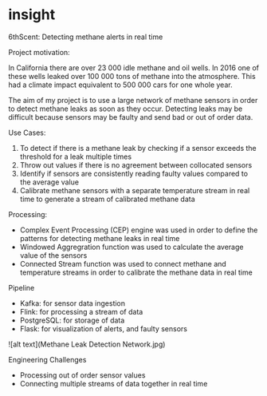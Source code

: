 # insight

6thScent: Detecting methane alerts in real time


Project motivation:

In California there are over 23 000 idle methane and oil wells. In 2016 one of these wells leaked over 100 000
tons of methane into the atmosphere. This had a climate impact equivalent to 500 000 cars for one whole year.

The aim of my project is to use a large network of methane sensors in order to detect methane leaks as soon as
they occur. Detecting leaks may be difficult because sensors may be faulty and send bad or out of order data.



Use Cases:

1. To detect if there is a methane leak by checking if a sensor exceeds the threshold for a leak multiple times
2. Throw out values if there is no agreement between collocated sensors
3. Identify if sensors are consistently reading faulty values compared to the average value
4. Calibrate methane sensors with a separate temperature stream in real time to generate a stream of calibrated methane data


Processing:

- Complex Event Processing (CEP) engine was used in order to define the patterns for detecting methane leaks in real time
- Windowed Aggregration function was used to calculate the average value of the sensors
- Connected Stream function was used to connect methane and temperature streams in order to calibrate the methane data in real time



Pipeline

- Kafka: for sensor data ingestion
- Flink: for processing a stream of data
- PostgreSQL: for storage of data
- Flask: for visualization of alerts, and faulty sensors


![alt text](Methane Leak Detection Network.jpg)



Engineering Challenges

- Processing out of order sensor values
- Connecting multiple streams of data together in real time
